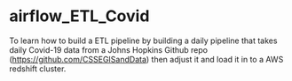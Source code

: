 # airflow_ETL_Covid
To learn how to build a ETL pipeline by building a daily pipeline that takes daily Covid-19 data from a Johns Hopkins Github repo (https://github.com/CSSEGISandData) then adjust it and load it in to a AWS redshift cluster.
